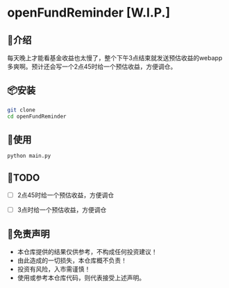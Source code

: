 # openFundReminder [W.I.P.]

## 📖介绍
每天晚上才能看基金收益也太慢了，整个下午3点结束就发送预估收益的webapp多爽啊。预计还会写一个2点45时给一个预估收益，方便调仓。

## 📦安装
```bash
git clone
cd openFundReminder
```

## 🚀使用
```bash
python main.py
```

## 📝TODO
- [ ] 2点45时给一个预估收益，方便调仓
- [ ] 3点时给一个预估收益，方便调仓


## 📄免责声明

- 本仓库提供的结果仅供参考，不构成任何投资建议！
- 由此造成的一切损失，本仓库概不负责！
- 投资有风险，入市需谨慎！
- 使用或参考本仓库代码，则代表接受上述声明。
